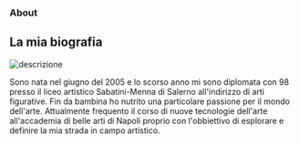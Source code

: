 ### About

## La mia biografia

![descrizione](cartella/foto.png)

Sono nata nel giugno del 2005 e lo scorso anno mi sono diplomata con 98 presso il liceo artistico Sabatini-Menna di Salerno all'indirizzo di arti figurative. Fin da bambina ho nutrito una particolare passione per il mondo dell'arte. Attualmente frequento il corso di nuove tecnologie dell'arte all'accademia di belle arti di Napoli proprio con l'obbiettivo di esplorare e definire la mia strada in campo artistico. 